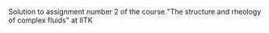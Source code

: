 Solution to assignment number 2 of the course "The structure and rheology of complex fluids" at IITK
